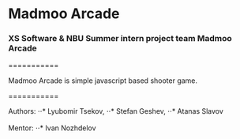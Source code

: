# Madmoo Arcade

### XS Software & NBU Summer intern project team Madmoo Arcade 

===========

Madmoo Arcade is simple javascript based shooter game. 

===========

Authors: 
⋅⋅* Lyubomir Tsekov, 
⋅⋅* Stefan Geshev, 
⋅⋅* Atanas Slavov <br>  
Mentor: 
⋅⋅* Ivan Nozhdelov
